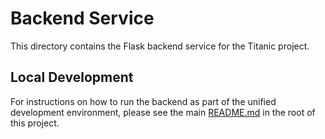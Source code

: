 # Backend Service

This directory contains the Flask backend service for the Titanic project.

## Local Development

For instructions on how to run the backend as part of the unified development environment, please see the main [README.md](../../README.md) in the root of this project.